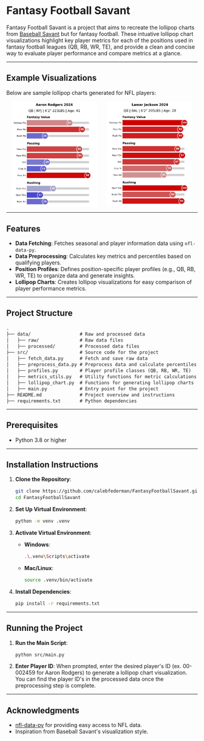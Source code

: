# Fantasy Football Savant

Fantasy Football Savant is a project that aims to recreate the lollipop charts from [Baseball Savant](https://baseballsavant.mlb.com/) but for fantasy football. These intuative lollipop chart visualizations highlight key player metrics for each of the positions used in fantasy football leagues (QB, RB, WR, TE), and provide a clean and concise way to evaluate player performance and compare metrics at a glance.

---

## Example Visualizations

Below are sample lollipop charts generated for NFL players:

<div style="display: flex; justify-content: space-around; align-items: center;">
    <img src="./examples/example_visualization1.jpg" alt="Lollipop Chart Example 1" width="45%">
    <img src="./examples/example_visualization2.jpg" alt="Lollipop Chart Example 2" width="45%">
</div>

---

## Features

- **Data Fetching**: Fetches seasonal and player information data using `nfl-data-py`.
- **Data Preprocessing**: Calculates key metrics and percentiles based on qualifying players.
- **Position Profiles**: Defines position-specific player profiles (e.g., QB, RB, WR, TE) to organize data and generate insights.
- **Lollipop Charts**: Creates lollipop visualizations for easy comparison of player performance metrics.

---

## Project Structure

```
.
├── data/                  # Raw and processed data
│   ├── raw/               # Raw data files
│   ├── processed/         # Processed data files
├── src/                   # Source code for the project
│   ├── fetch_data.py      # Fetch and save raw data
│   ├── preprocess_data.py # Preprocess data and calculate percentiles
│   ├── profiles.py        # Player profile classes (QB, RB, WR, TE)
│   ├── metrics_utils.py   # Utility functions for metric calculations
│   ├── lollipop_chart.py  # Functions for generating lollipop charts
│   ├── main.py            # Entry point for the project
├── README.md              # Project overview and instructions
├── requirements.txt       # Python dependencies
```

---

## Prerequisites

- Python 3.8 or higher

---

## Installation Instructions

1. **Clone the Repository**:

   ```bash
   git clone https://github.com/calebfederman/FantasyFootballSavant.git
   cd FantasyFootballSavant
   ```

2. **Set Up Virtual Environment**:

   ```bash
   python -m venv .venv
   ```

3. **Activate Virtual Environment**:

   - **Windows**:
     ```bash
     .\.venv\Scripts\activate
     ```
   - **Mac/Linux**:
     ```bash
     source .venv/bin/activate
     ```

4. **Install Dependencies**:

   ```bash
   pip install -r requirements.txt
   ```
   
---

## Running the Project

1. **Run the Main Script**:

   ```bash
   python src/main.py
   ```

2. **Enter Player ID**: When prompted, enter the desired player's ID (ex. 00-002459 for Aaron Rodgers) to generate a lollipop chart visualization. You can find the player ID's in the processed data once the preprocessing step is complete.

---

## Acknowledgments

- [nfl-data-py](https://pypi.org/project/nfl-data-py/) for providing easy access to NFL data.
- Inspiration from Baseball Savant's visualization style.

